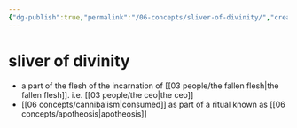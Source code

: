 ```yaml
---
{"dg-publish":true,"permalink":"/06-concepts/sliver-of-divinity/","created":"2024-10-29T10:01:07.000-05:00","updated":"2024-12-27T11:11:44.007-06:00"}
---
```


# sliver of divinity
- a part of the flesh of the incarnation of [[03 people/the fallen flesh\|the fallen flesh]]. i.e. [[03 people/the ceo\|the ceo]]
- [[06 concepts/cannibalism\|consumed]] as part of a ritual known as [[06 concepts/apotheosis\|apotheosis]]